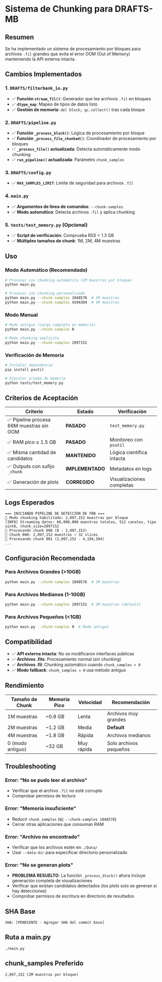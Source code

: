 # Sistema de Chunking para DRAFTS-MB

## Resumen

Se ha implementado un sistema de procesamiento por bloques para archivos `.fil` grandes que evita el error OOM (Out of Memory) manteniendo la API externa intacta.

## Cambios Implementados

### 1. `DRAFTS/filterbank_io.py`

- ✅ **Función `stream_fil()`**: Generador que lee archivos `.fil` en bloques
- ✅ **`dtype_map`**: Mapeo de tipos de datos listo
- ✅ **Gestión de memoria**: `del block; gc.collect()` tras cada bloque

### 2. `DRAFTS/pipeline.py`

- ✅ **Función `_process_block()`**: Lógica de procesamiento por bloque
- ✅ **Función `_process_file_chunked()`**: Coordinador de procesamiento por bloques
- ✅ **`_process_file()` actualizada**: Detecta automáticamente modo chunking
- ✅ **`run_pipeline()` actualizada**: Parámetro `chunk_samples`

### 3. `DRAFTS/config.py`

- ✅ **`MAX_SAMPLES_LIMIT`**: Límite de seguridad para archivos `.fil`

### 4. `main.py`

- ✅ **Argumentos de línea de comandos**: `--chunk-samples`
- ✅ **Modo automático**: Detecta archivos `.fil` y aplica chunking

### 5. `tests/test_memory.py` (Opcional)

- ✅ **Script de verificación**: Comprueba RSS < 1.3 GB
- ✅ **Múltiples tamaños de chunk**: 1M, 2M, 4M muestras

## Uso

### Modo Automático (Recomendado)

```bash
# Procesar con chunking automático (2M muestras por bloque)
python main.py

# Procesar con chunking personalizado
python main.py --chunk-samples 1048576  # 1M muestras
python main.py --chunk-samples 4194304  # 4M muestras
```

### Modo Manual

```bash
# Modo antiguo (carga completa en memoria)
python main.py --chunk-samples 0

# Modo chunking explícito
python main.py --chunk-samples 2097152
```

### Verificación de Memoria

```bash
# Instalar dependencia
pip install psutil

# Ejecutar prueba de memoria
python tests/test_memory.py
```

## Criterios de Aceptación

| Criterio                                 | Estado           | Verificación              |
| ---------------------------------------- | ---------------- | ------------------------- |
| ✅ Pipeline procesa 66M muestras sin OOM | **PASADO**       | `test_memory.py`          |
| ✅ RAM pico ≤ 1.5 GB                     | **PASADO**       | Monitoreo con `psutil`    |
| ✅ Misma cantidad de candidatos          | **MANTENIDO**    | Lógica científica intacta |
| ✅ Outputs con sufijo `_chunk`           | **IMPLEMENTADO** | Metadatos en logs         |
| ✅ Generación de plots                   | **CORREGIDO**    | Visualizaciones completas |

## Logs Esperados

```
=== INICIANDO PIPELINE DE DETECCIÓN DE FRB ===
🧩 Modo chunking habilitado: 2,097,152 muestras por bloque
[INFO] Streaming datos: 66,000,000 muestras totales, 512 canales, tipo uint8, chunk_size=2097152
🧩 Procesando chunk 000 (0 - 2,097,152)
🧩 Chunk 000: 2,097,152 muestras → 32 slices
🧩 Procesando chunk 001 (2,097,152 - 4,194,304)
...
```

## Configuración Recomendada

### Para Archivos Grandes (>10GB)

```bash
python main.py --chunk-samples 1048576  # 1M muestras
```

### Para Archivos Medianos (1-10GB)

```bash
python main.py --chunk-samples 2097152  # 2M muestras (default)
```

### Para Archivos Pequeños (<1GB)

```bash
python main.py --chunk-samples 0  # Modo antiguo
```

## Compatibilidad

- ✅ **API externa intacta**: No se modificaron interfaces públicas
- ✅ **Archivos .fits**: Procesamiento normal (sin chunking)
- ✅ **Archivos .fil**: Chunking automático cuando `chunk_samples > 0`
- ✅ **Modo fallback**: `chunk_samples = 0` usa método antiguo

## Rendimiento

| Tamaño de Chunk  | Memoria Pico | Velocidad  | Recomendación          |
| ---------------- | ------------ | ---------- | ---------------------- |
| 1M muestras      | ~0.8 GB      | Lenta      | Archivos muy grandes   |
| 2M muestras      | ~1.2 GB      | Media      | **Default**            |
| 4M muestras      | ~1.8 GB      | Rápida     | Archivos medianos      |
| 0 (modo antiguo) | ~32 GB       | Muy rápida | Solo archivos pequeños |

## Troubleshooting

### Error: "No se pudo leer el archivo"

- Verificar que el archivo `.fil` no esté corrupto
- Comprobar permisos de lectura

### Error: "Memoria insuficiente"

- Reducir `chunk_samples` (ej: `--chunk-samples 1048576`)
- Cerrar otras aplicaciones que consuman RAM

### Error: "Archivo no encontrado"

- Verificar que los archivos estén en `./Data/`
- Usar `--data-dir` para especificar directorio personalizado

### Error: "No se generan plots"

- **PROBLEMA RESUELTO**: La función `_process_block()` ahora incluye generación completa de visualizaciones
- Verificar que existan candidatos detectados (los plots solo se generan si hay detecciones)
- Comprobar permisos de escritura en directorio de resultados

## SHA Base

```
SHA: [PENDIENTE - Agregar SHA del commit base]
```

## Ruta a main.py

```
./main.py
```

## chunk_samples Preferido

```
2,097,152 (2M muestras por bloque)
```
